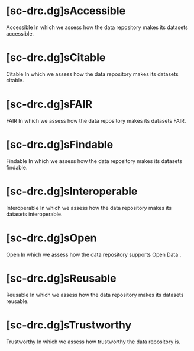 # [sc-drc.dg]sAccessible
Accessible
In which we assess how the data repository makes its datasets accessible.

# [sc-drc.dg]sCitable
Citable
In which we assess how the data repository makes its datasets citable.

# [sc-drc.dg]sFAIR
FAIR
In which we assess how the data repository makes its datasets FAIR.

# [sc-drc.dg]sFindable
Findable
In which we assess how the data repository makes its datasets findable.

# [sc-drc.dg]sInteroperable
Interoperable
In which we assess how the data repository makes its datasets interoperable.

# [sc-drc.dg]sOpen
Open
In which we assess how the data repository supports Open Data .

# [sc-drc.dg]sReusable
Reusable
In which we assess how the data repository makes its datasets reusable.

# [sc-drc.dg]sTrustworthy
Trustworthy
In which we assess how trustworthy the data repository is.
